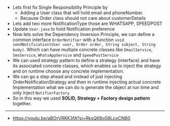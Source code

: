 - Lets first fix Single Responsibility Principle by 
    - Adding a User class that will hold email and phoneNumber.
    - Because Order class should not care about customerDetails
- Lets add two more NotificationType those are WHATSAPP, SPEEDPOST
- Update `User.java` to hold Notification preference
- Now lets solve the Dependency Inversion Principle, we can define a common interface `OrderNotifier` with a function `void sendNotification(User user, Order order, String subject, String body)`. Which can have multiple concrete classes like `EmailService`, `SmsService`, `WhatsAppService` and `SpeedPostService`
- We can used strategy pattern to define a strategy (interface) and have its associated concrete classes, which enables us to inject the strategy and on runtime choose any concrete implementation.
- We can go a step ahead and instead of just injecting OrderNotificationStrategy and then in runtime injecting actual concrete Implementation what we can do is generate the object at run time and only inject `NotifierFactory`
- So in this way we used **SOLID, Strategy + Factory design pattern** together. 

---

- https://youtu.be/aBOrVRKK3fA?si=RksQ68oS6LcoCNB0